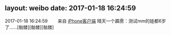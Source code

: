 layout: weibo
date: 2017-01-18 16:24:59
---
<meta name="referrer" content="no-referrer" />

2017-01-18 16:24:59  &nbsp;&nbsp;&nbsp;&nbsp;&nbsp;&nbsp; 来自 <a href="http://app.weibo.com/t/feed/9ksdit" rel="nofollow">iPhone客户端</a>
晴天一个霹雳：测试mm的娃都6岁了……[骷髅][骷髅][骷髅] ​​​
